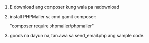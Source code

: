 1. E download ang composer kung wala pa nadownload

2. install PHPMailer sa cmd gamit composer:

    "composer require phpmailer/phpmailer"

3. goods na dayun na, tan.awa sa send_email.php ang sample code.
